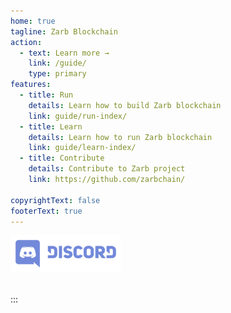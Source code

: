 ```yaml
---
home: true
tagline: Zarb Blockchain
action:
  - text: Learn more →
    link: /guide/
    type: primary
features:
  - title: Run
    details: Learn how to build Zarb blockchain
    link: guide/run-index/
  - title: Learn
    details: Learn how to run Zarb blockchain
    link: guide/learn-index/
  - title: Contribute
    details: Contribute to Zarb project
    link: https://github.com/zarbchain/

copyrightText: false
footerText: true
---
```


<div class="discord">
  <a href="https://discord.gg/zPqWqV85ch" target="_blank"><img height=60 src="./assets/images/Discord-Logo+Wordmark-Color.svg" /></a>
</div>

<br>


:::
